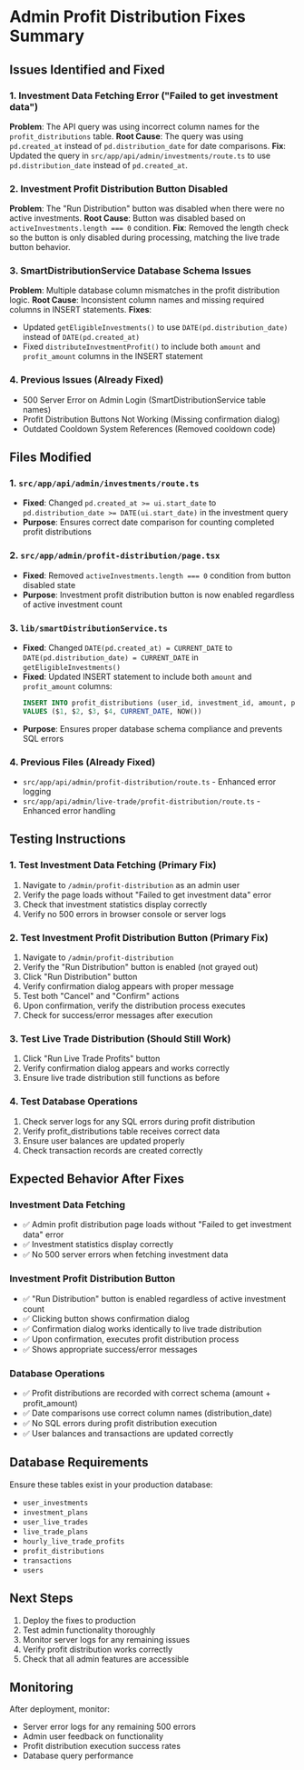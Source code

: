 # Admin Profit Distribution Fixes Summary

## Issues Identified and Fixed

### 1. Investment Data Fetching Error ("Failed to get investment data")

**Problem**: The API query was using incorrect column names for the `profit_distributions` table.
**Root Cause**: The query was using `pd.created_at` instead of `pd.distribution_date` for date comparisons.
**Fix**: Updated the query in `src/app/api/admin/investments/route.ts` to use `pd.distribution_date` instead of `pd.created_at`.

### 2. Investment Profit Distribution Button Disabled

**Problem**: The "Run Distribution" button was disabled when there were no active investments.
**Root Cause**: Button was disabled based on `activeInvestments.length === 0` condition.
**Fix**: Removed the length check so the button is only disabled during processing, matching the live trade button behavior.

### 3. SmartDistributionService Database Schema Issues

**Problem**: Multiple database column mismatches in the profit distribution logic.
**Root Cause**: Inconsistent column names and missing required columns in INSERT statements.
**Fixes**:

- Updated `getEligibleInvestments()` to use `DATE(pd.distribution_date)` instead of `DATE(pd.created_at)`
- Fixed `distributeInvestmentProfit()` to include both `amount` and `profit_amount` columns in the INSERT statement

### 4. Previous Issues (Already Fixed)

- 500 Server Error on Admin Login (SmartDistributionService table names)
- Profit Distribution Buttons Not Working (Missing confirmation dialog)
- Outdated Cooldown System References (Removed cooldown code)

## Files Modified

### 1. `src/app/api/admin/investments/route.ts`

- **Fixed**: Changed `pd.created_at >= ui.start_date` to `pd.distribution_date >= DATE(ui.start_date)` in the investment query
- **Purpose**: Ensures correct date comparison for counting completed profit distributions

### 2. `src/app/admin/profit-distribution/page.tsx`

- **Fixed**: Removed `activeInvestments.length === 0` condition from button disabled state
- **Purpose**: Investment profit distribution button is now enabled regardless of active investment count

### 3. `lib/smartDistributionService.ts`

- **Fixed**: Changed `DATE(pd.created_at) = CURRENT_DATE` to `DATE(pd.distribution_date) = CURRENT_DATE` in `getEligibleInvestments()`
- **Fixed**: Updated INSERT statement to include both `amount` and `profit_amount` columns:
  ```sql
  INSERT INTO profit_distributions (user_id, investment_id, amount, profit_amount, distribution_date, created_at)
  VALUES ($1, $2, $3, $4, CURRENT_DATE, NOW())
  ```
- **Purpose**: Ensures proper database schema compliance and prevents SQL errors

### 4. Previous Files (Already Fixed)

- `src/app/api/admin/profit-distribution/route.ts` - Enhanced error logging
- `src/app/api/admin/live-trade/profit-distribution/route.ts` - Enhanced error handling

## Testing Instructions

### 1. Test Investment Data Fetching (Primary Fix)

1. Navigate to `/admin/profit-distribution` as an admin user
2. Verify the page loads without "Failed to get investment data" error
3. Check that investment statistics display correctly
4. Verify no 500 errors in browser console or server logs

### 2. Test Investment Profit Distribution Button (Primary Fix)

1. Navigate to `/admin/profit-distribution`
2. Verify the "Run Distribution" button is enabled (not grayed out)
3. Click "Run Distribution" button
4. Verify confirmation dialog appears with proper message
5. Test both "Cancel" and "Confirm" actions
6. Upon confirmation, verify the distribution process executes
7. Check for success/error messages after execution

### 3. Test Live Trade Distribution (Should Still Work)

1. Click "Run Live Trade Profits" button
2. Verify confirmation dialog appears and works correctly
3. Ensure live trade distribution still functions as before

### 4. Test Database Operations

1. Check server logs for any SQL errors during profit distribution
2. Verify profit_distributions table receives correct data
3. Ensure user balances are updated properly
4. Check transaction records are created correctly

## Expected Behavior After Fixes

### Investment Data Fetching

- ✅ Admin profit distribution page loads without "Failed to get investment data" error
- ✅ Investment statistics display correctly
- ✅ No 500 server errors when fetching investment data

### Investment Profit Distribution Button

- ✅ "Run Distribution" button is enabled regardless of active investment count
- ✅ Clicking button shows confirmation dialog
- ✅ Confirmation dialog works identically to live trade distribution
- ✅ Upon confirmation, executes profit distribution process
- ✅ Shows appropriate success/error messages

### Database Operations

- ✅ Profit distributions are recorded with correct schema (amount + profit_amount)
- ✅ Date comparisons use correct column names (distribution_date)
- ✅ No SQL errors during profit distribution execution
- ✅ User balances and transactions are updated correctly

## Database Requirements

Ensure these tables exist in your production database:

- `user_investments`
- `investment_plans`
- `user_live_trades`
- `live_trade_plans`
- `hourly_live_trade_profits`
- `profit_distributions`
- `transactions`
- `users`

## Next Steps

1. Deploy the fixes to production
2. Test admin functionality thoroughly
3. Monitor server logs for any remaining issues
4. Verify profit distribution works correctly
5. Check that all admin features are accessible

## Monitoring

After deployment, monitor:

- Server error logs for any remaining 500 errors
- Admin user feedback on functionality
- Profit distribution execution success rates
- Database query performance
